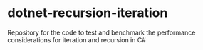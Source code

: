 # dotnet-recursion-iteration
Repository for the code to test and benchmark the performance considerations for iteration and recursion in C#
